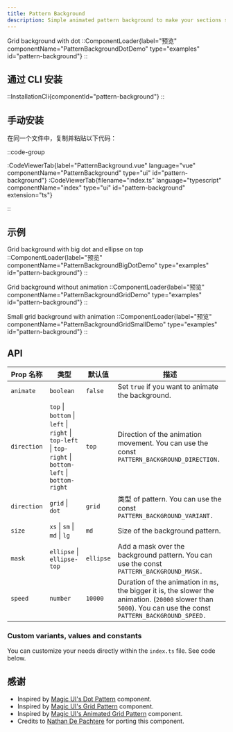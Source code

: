 ```yaml
---
title: Pattern Background
description: Simple animated pattern background to make your sections stand out.
---
```


Grid background with dot
::ComponentLoader{label="预览" componentName="PatternBackgroundDotDemo" type="examples" id="pattern-background"}
::

## 通过 CLI 安装

::InstallationCli{componentId="pattern-background"}
::

## 手动安装

在同一个文件中，复制并粘贴以下代码： 

::code-group

:CodeViewerTab{label="PatternBackground.vue" language="vue" componentName="PatternBackground" type="ui" id="pattern-background"}
:CodeViewerTab{filename="index.ts" language="typescript" componentName="index" type="ui" id="pattern-background" extension="ts"}

::

## 示例

Grid background with big dot and ellipse on top
::ComponentLoader{label="预览" componentName="PatternBackgroundBigDotDemo" type="examples" id="pattern-background"}
::

Grid background without animation
::ComponentLoader{label="预览" componentName="PatternBackgroundGridDemo" type="examples" id="pattern-background"}
::

Small grid background with animation
::ComponentLoader{label="预览" componentName="PatternBackgroundGridSmallDemo" type="examples" id="pattern-background"}
::

## API

| Prop 名称   | 类型                                                                                                   | 默认值    | 描述                                                                                                                                                           |
| ----------- | ------------------------------------------------------------------------------------------------------ | --------- | -------------------------------------------------------------------------------------------------------------------------------------------------------------- |
| `animate`   | `boolean`                                                                                              | `false`   | Set `true` if you want to animate the background.                                                                                                              |
| `direction` | `top` \| `bottom` \| `left` \| `right` \| `top-left` \| `top-right` \| `bottom-left` \| `bottom-right` | `top`     | Direction of the animation movement. You can use the const `PATTERN_BACKGROUND_DIRECTION.`                                                                     |
| `direction` | `grid` \| `dot`                                                                                        | `grid`    | 类型 of pattern. You can use the const `PATTERN_BACKGROUND_VARIANT.`                                                                                           |
| `size`      | `xs` \| `sm` \| `md` \| `lg`                                                                           | `md`      | Size of the background pattern.                                                                                                                                |
| `mask`      | `ellipse` \| `ellipse-top`                                                                             | `ellipse` | Add a mask over the background pattern. You can use the const `PATTERN_BACKGROUND_MASK.`                                                                       |
| `speed`     | `number`                                                                                               | `10000`   | Duration of the animation in `ms`, the bigger it is, the slower the animation. (`20000` slower than `5000`). You can use the const `PATTERN_BACKGROUND_SPEED.` |

### Custom variants, values and constants

You can customize your needs directly within the `index.ts` file. See code below.

## 感谢

- Inspired by [Magic UI's Dot Pattern](https://magicui.design/docs/components/dot-pattern) component.
- Inspired by [Magic UI's Grid Pattern](https://magicui.design/docs/components/grid-pattern) component.
- Inspired by [Magic UI's Animated Grid Pattern](https://magicui.design/docs/components/animated-grid-pattern) component.
- Credits to [Nathan De Pachtere](https://nathandepachtere.com/) for porting this component.
